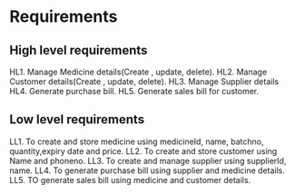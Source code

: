 
# Requirements
## High level requirements
HL1. Manage Medicine details(Create , update, delete).
HL2. Manage Customer details(Create , update, delete).
HL3. Manage Supplier details
HL4. Generate purchase bill.
HL5. Generate sales bill for customer.



## Low level requirements

LL1. To create and store medicine using medicineId, name, batchno, quantity,expiry date and price.
LL2. To create and store customer using Name and phoneno.
LL3. To create and manage supplier using supplierId, name.
LL4. To generate purchase bill using supplier and medicine details.
LL5. TO generate sales bill using medicine and customer details.